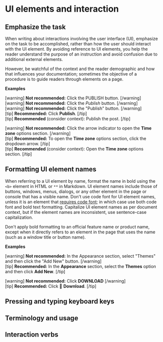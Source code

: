 # UI elements and interaction

## Emphasize the task

When writing about interactions involving the user interface (UI), emphasize on the task to be accomplished, rather than how the user should interact with the UI element. By avoiding reference to UI elements, you help the reader understand the purpose of an instruction and avoid confusion due to additional external elements.

However, be watchful of the context and the reader demographic and how that influences your documentation; sometimes the objective of a procedure is to guide readers through elements on a page.

**Examples**  

[warning] **Not recommended:** Click the PUBLISH button. [/warning]  
[warning] **Not recommended:** Click the *Publish* button. [/warning]  
[warning] **Not recommended:** Click the "Publish" button. [/warning]  
[tip] **Recommended:**  Click **Publish**. [/tip]  
[tip] **Recommended** (consider context): Publish the post. [/tip]  

[warning] **Not recommended:** Click the arrow indicator to open the **Time zone** options section. [/warning]  
[tip] **Recommended:** To open the **Time zone** options section, click the dropdown arrow. [/tip]  
[tip] **Recommended** (consider context): Open the **Time zone** options section. [/tip]  

## Formatting UI element names

When referring to a UI element by name, format the name in bold using the `<b>` element in HTML or `**` in Markdown. UI element names include those of buttons, windows, menus, dialogs, or any other element in the page or console that has a visible name. Don't use code font for UI element names, unless it is an element that [requires code font](//code-in-text.md); in which case use both code font and bold text formatting. Capitalize UI element names as per document context, but if the element names are inconsistent, use sentence-case capitalization.

Don't apply bold formatting to an official feature name or product name, except when it directly refers to an element in the page that uses the name (such as a window title or button name).

**Examples**  

[warning] **Not recommended:** In the Appearance section, select "Themes" and then click the "Add New" button. [/warning]  
[tip] **Recommended:** In the **Appearance** section, select the **Themes** option and then click **Add New**. [/tip]  

[warning] **Not recommended:** Click **DOWNLOAD** [/warning]  
[tip] **Recommended:** Click <span class="dashicons dashicons-download"></span> **Download**. [/tip]  

## Pressing and typing keyboard keys
## Terminology and usage
## Interaction verbs
